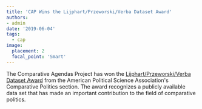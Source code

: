 ```yaml
---
title: 'CAP Wins the Lijphart/Przeworski/Verba Dataset Award'
authors:
- admin
date: '2019-06-04'
tags:
  - cap
image:
  placement: 2
  focal_point: 'Smart'
---
```


The Comparative Agendas Project has won the [Lijphart/Przeworski/Verba Dataset Award](https://www.apsanet.org/section-20-lijphart-przeworski-verba-data-set-award) from the American Political Science Association's Comparative Politics section. The award recognizes a publicly available data set that has made an important contribution to the field of comparative politics. 


